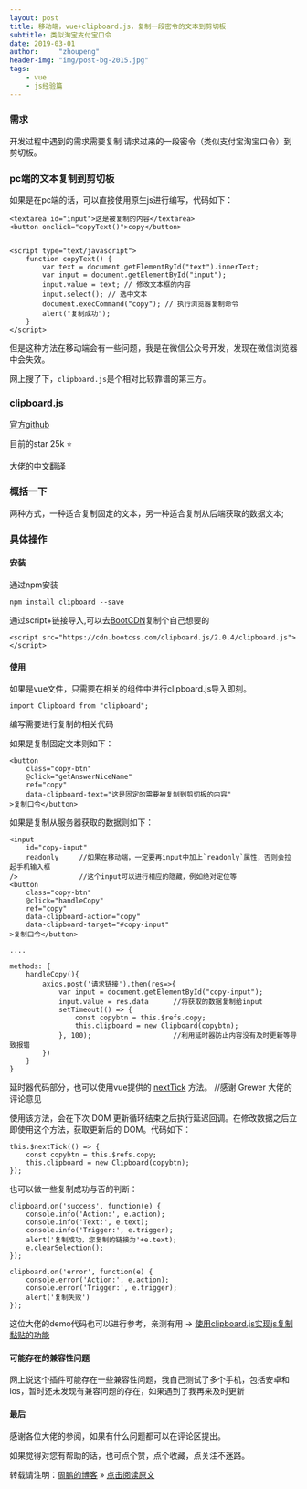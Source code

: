 ```yaml
---
layout: post
title: 移动端，vue+clipboard.js，复制一段密令的文本到剪切板
subtitle: 类似淘宝支付宝口令
date: 2019-03-01
author:     "zhoupeng"
header-img: "img/post-bg-2015.jpg"
tags: 
    - vue
    - js经验篇
---
```


### 需求
开发过程中遇到的需求需要复制 请求过来的一段密令（类似支付宝淘宝口令）到剪切板。

### pc端的文本复制到剪切板

如果是在pc端的话，可以直接使用原生js进行编写，代码如下：

```
<textarea id="input">这是被复制的内容</textarea>
<button onclick="copyText()">copy</button>


<script type="text/javascript">
    function copyText() {
    	var text = document.getElementById("text").innerText;
    	var input = document.getElementById("input");
    	input.value = text; // 修改文本框的内容
    	input.select(); // 选中文本
    	document.execCommand("copy"); // 执行浏览器复制命令
    	alert("复制成功");
    }
</script>
```

但是这种方法在移动端会有一些问题，我是在微信公众号开发，发现在微信浏览器中会失效。

网上搜了下，`clipboard.js`是个相对比较靠谱的第三方。

### clipboard.js

[官方github](https://github.com/zenorocha/clipboard.js)

目前的star 25k ⭐️

[大佬的中文翻译](https://www.cnblogs.com/yunser/p/7628031.html)

### 概括一下

两种方式，一种适合复制固定的文本，另一种适合复制从后端获取的数据文本;

### 具体操作

#### 安装

通过npm安装
```
npm install clipboard --save
```

通过script+链接导入,可以去[BootCDN](https://www.bootcdn.cn/clipboard.js/)复制个自己想要的

```
<script src="https://cdn.bootcss.com/clipboard.js/2.0.4/clipboard.js"></script>
```

#### 使用

如果是vue文件，只需要在相关的组件中进行clipboard.js导入即刻。

```
import Clipboard from "clipboard";
```

编写需要进行复制的相关代码

如果是复制固定文本则如下：
```
<button
    class="copy-btn"
    @click="getAnswerNiceName"
    ref="copy"
    data-clipboard-text="这是固定的需要被复制到剪切板的内容"
>复制口令</button>
```

如果是复制从服务器获取的数据则如下：
```
<input
    id="copy-input"
    readonly  	 //如果在移动端，一定要再input中加上`readonly`属性，否则会拉起手机输入框
/>  			 //这个input可以进行相应的隐藏，例如绝对定位等	
<button
    class="copy-btn"
    @click="handleCopy"
    ref="copy"
    data-clipboard-action="copy"
    data-clipboard-target="#copy-input"
>复制口令</button>

....

methods: {
	handleCopy(){
    	axios.post('请求链接').then(res=>{
        	var input = document.getElementById("copy-input");
        	input.value = res.data  	//将获取的数据复制给input
            setTimeout(() => {
          		const copybtn = this.$refs.copy;
          		this.clipboard = new Clipboard(copybtn);
        	}, 100);  					//利用延时器防止内容没有及时更新等导致报错
        })
    }
}

```

延时器代码部分，也可以使用vue提供的 [nextTick](https://cn.vuejs.org/v2/api/#Vue-nextTick) 方法。 //感谢 Grewer 大佬的评论意见

使用该方法，会在下次 DOM 更新循环结束之后执行延迟回调。在修改数据之后立即使用这个方法，获取更新后的 DOM。代码如下：
```
this.$nextTick(() => {
    const copybtn = this.$refs.copy;
    this.clipboard = new Clipboard(copybtn);
});
```

也可以做一些复制成功与否的判断：
```
clipboard.on('success', function(e) {
    console.info('Action:', e.action);
    console.info('Text:', e.text);
    console.info('Trigger:', e.trigger);
    alert('复制成功，您复制的链接为'+e.text);
    e.clearSelection();
});

clipboard.on('error', function(e) {
    console.error('Action:', e.action);
    console.error('Trigger:', e.trigger);
    alert('复制失败')
});
```

这位大佬的demo代码也可以进行参考，亲测有用 -> [使用clipboard.js实现js复制黏贴的功能](https://blog.csdn.net/qq_33485463/article/details/82899752)

#### 可能存在的兼容性问题
网上说这个插件可能存在一些兼容性问题，我自己测试了多个手机，包括安卓和ios，暂时还未发现有兼容问题的存在，如果遇到了我再来及时更新

#### 最后
感谢各位大佬的参阅，如果有什么问题都可以在评论区提出。

如果觉得对您有帮助的话，也可点个赞，点个收藏，点关注不迷路。

转载请注明：[周鹏的博客](https://ttypzhoupeng.github.io/my-blog) » [点击阅读原文](https://ttypzhoupeng.github.io/my-blog/2019/03/01/vue_clipboard/)